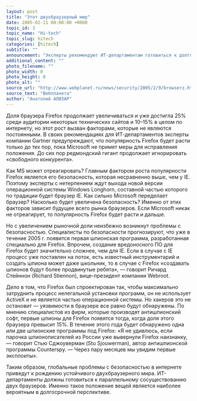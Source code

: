 ```yaml
---
layout: post
title: "Этот двухбраузерный мир"
date: 2005-02-11 00:00:00 +0000
topic_id: 3
topic_name: "Hi-tech"
topic_slug: hitech
categories: [hitech]
subtitle: ""
announcement: "Эксперты рекомендуют ИТ-департаментам готовиться к долговременному сосуществованию двух браузеров: Firefox и Internet Explorer. Но дыры будут в обоих браузерах, ибо русских хакеров ничто не остановит."
additional_content: ""
photo_filename: ""
photo_width: 0
photo_height: 0
photo_alt: ""
source_url: "http://www.webplanet.ru/news/security/2005/2/9/browserz.html"
source_text: "Вебпланета"
author: "Анатолий АЛИЗАР"
---
```

Доля браузера Firefox продолжает увеличиваться и уже достигла 25% среди аудитории некоторых технических сайтов и 10–15% в целом по интернету, но этот рост вызван факторами, которые не являются постоянными. В своих рекомендациях для ИТ-департаментов эксперты компании Gartner предупреждают, что популярность Firefox будет расти только до тех пор, пока Microsoft не примет меры для исправления положения. До сих пор редмондский гигант продолжает игнорировать «свободного конкурента».

Как MS может отреагировать? Главным фактором роста популярности Firefox является его безопасность, которая несравненно выше, чем у IE. Поэтому эксперты с нетерпением ждут выхода новой версии операционной системы Windows Longhorn, составной частью которого по традиции будет браузер IE. Как сильно Microsoft переделает браузер? Насколько будет увеличена безопасность? Именно от этих факторов зависит будущее всего рынка браузеров. Если Microsoft никак не отреагирует, то популярность Firefox будет расти и дальше.

Но с увеличением рыночной доли неизбежно возникнут проблемы с безопасностью. Специалисты по безопасности прогнозируют, что уже в течение 2005 г. появится первая шпионская программа, разработанная специально для Firefox. Впрочем, создание вредоносного ПО для Firefox будет значительно сложнее, чем для IE. Если в случае с IE процесс уже поставлен на поток, есть известный инструментарий и создать шпиона может даже школьник, то в случае с Firefox «создавать шпионов будут более продвинутые ребята», — говорит Ричард Стейннон (Richard Stiennon), вице-президент компании Webroot.

Дело в том, что Firefox был спроектирован так, чтобы максимально затруднить процесс нелегальной установки программ, он не использует ActiveX и не является частью операционной системы. Но хакеров это не остановит — уязвимости в браузере все равно будут обнаружены. По мнению специалистов из фирм, которые производят антишпионский софт, первые шпионы для Firefox появятся тогда, когда доля этого браузера превысит 15%. В течение этого года будет обнаружено одна или две шпионские программы под Firefox: «Я не удивлюсь, если парочка шпионописателей из России уже вывернули Firefox наизнанку, — говорит Стью Сджоуверман (Stu Sjouwerman), автор антишпионской программы Counterspy. — Через пару месяцев мы увидим первые эксплоиты».

Таким образом, глобальные проблемы с безопасностью в интернете приведут к рождению устойчивого двухбраузерного мира. ИТ-департаменты должны готовиться к параллельному сосуществованию двух браузеров. Именно такое положение вещей является наиболее вероятным в долгосрочной перспективе.
